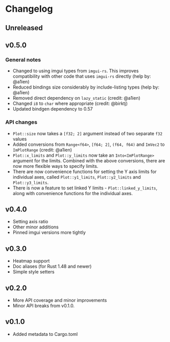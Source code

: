 # Changelog

## Unreleased 

## v0.5.0
### General notes
* Changed to using imgui types from `imgui-rs`. This improves compatibility
  with other code that uses `imgui-rs` directly (help by: @a1ien)
* Reduced bindings size considerably by include-listing types (help by: @a1ien)
* Removed direct dependency on `lazy_static` (credit: @a1ien)
* Changed `i8` to `char` where appropriate (credit: @birktj)
* Updated bindgen dependency to 0.57

### API changes
* `Plot::size` now takes a `[f32; 2]` argument instead of two separate `f32` values
* Added conversions from `Range<f64>`, `[f64; 2]`, `(f64, f64)` and `ImVec2` to `ImPlotRange`
  (credit: @a1ien)
* `Plot::x_limits` and `Plot::y_limits` now take an `Into<ImPlotRange>` argument for the 
  limits. Combined with the above conversions, there are now more flexible ways to specify 
  limits.
* There are now convenience functions for setting the Y axis limits for individual axes, called
  `Plot::y1_limits`, `Plot::y2_limits` and `Plot::y3_limits`.
* There is now a feature to set linked Y limits - `Plot::linked_y_limits`, along with 
  convenience functions for the individual axes.

## v0.4.0
* Setting axis ratio
* Other minor additions
* Pinned imgui versions more tightly

## v0.3.0
* Heatmap support
* Doc aliases (for Rust 1.48 and newer)
* Simple style setters

## v0.2.0
* More API coverage and minor improvements
* Minor API breaks from v0.1.0.

## v0.1.0
* Added metadata to Cargo.toml
